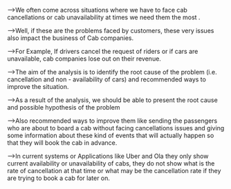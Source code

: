 -->We often come across situations where we have to face
cab cancellations or cab unavailability at times we need
them the most .

-->Well, if these are the problems faced by customers, these
very issues also impact the business of Cab companies.

-->For Example, If drivers cancel the request of riders or if
cars are unavailable, cab companies lose out on their
revenue.

-->The aim of the analysis is to identify the root cause of
the problem (i.e. cancellation and non - availability of
cars) and recommended ways to improve the situation.

-->As a result of the analysis, we should be able to
present the root cause and possible hypothesis of the
problem

-->Also recommended ways to improve them like
sending the passengers who are about to board a cab
without facing cancellations issues and giving some
information about these kind of events that will
actually happen so that they will book the cab in
advance.

-->In current systems or Applications like Uber and Ola
they only show current availability or unavailability of
cabs, they do not show what is the rate of cancellation
at that time or what may be the cancellation rate if they
are trying to book a cab for later on.
